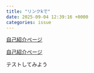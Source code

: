 ```yaml
---
title: "リンクkで"
date: 2025-09-04 12:39:16 +0000
categories: issue
---
```


[自己紹介ページ](https://amufaamo.github.io/about/)

[自己紹介ページ](https://zenn.dev/dely_jp/articles/codex-cli-matome)

テストしてみよう
